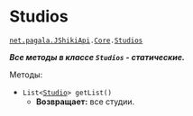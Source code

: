 [//]: # (Created by Firely-Pasha on 02.01.2018)

# Studios

[`net.pagala.JShikiApi`](../../README.md)`.`[`Сore`](../Core.md)`.`[`Studios`](../../src/main/java/net/pagala/JShikiApi/Core/Studios.java)

***Все методы в классе `Studios` - статические.***

Методы:

* `List<`[`Studio`](../Items/Studio.md)`> getList()`
    * **Возвращает:** все студии.